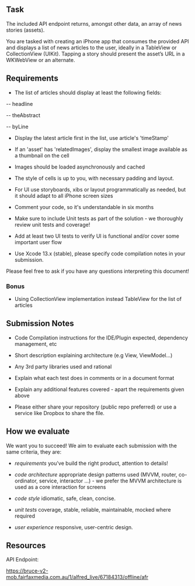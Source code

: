 
## Task

The included API endpoint returns, amongst other data, an array of news stories (assets).

You are tasked with creating an iPhone app that consumes the provided API and displays a list of news articles to the user, ideally in a TableView or CollectionView (UIKit). Tapping a story should present the asset’s URL in a WKWebView or an alternate.

## Requirements

* The list of articles should display at least the following fields:
-- headline
-- theAbstract
-- byLine

* Display the latest article first in the list, use article's 'timeStamp'

* If an 'asset' has 'relatedImages', display the smallest image available as a thumbnail on the cell
* Images should be loaded asynchronously and cached

* The style of cells is up to you, with necessary padding and layout.
* For UI use storyboards, xibs or layout programmatically as needed, but it should adapt to all iPhone screen sizes

* Comment your code, so it's understandable in six months

* Make sure to include Unit tests as part of the solution - we thoroughly review unit tests and coverage!
* Add at least two UI tests to verify UI is functional and/or cover some important user flow

* Use Xcode 13.x (stable), please specify code compilation notes in your submission.

Please feel free to ask if you have any questions interpreting this document!

### Bonus

* Using CollectionView implementation instead TableView for the list of articles


## Submission Notes

* Code Compilation instructions for the IDE/Plugin expected, dependency management, etc
* Short description explaining architecture (e.g View, ViewModel...)
* Any 3rd party libraries used and rational
* Explain what each test does in comments or in a document format
* Explain any additional features covered - apart the requirements given above

* Please either share your repository (public repo preferred) or use a service like Dropbox to share the file.

## How we evaluate

We want you to succeed! We aim to evaluate each submission with the same criteria, they are:

 * *requirements* you've build the right product, attention to details!
 * *code architecture* appropriate design patterns used (MVVM, router, co-ordinator, service, interactor ...) - we prefer the MVVM architecture is used as a core interaction for screens
 * *code style* idiomatic, safe, clean, concise.
 * *unit tests* coverage, stable, reliable, maintainable, mocked where required
 * *user experience* responsive, user-centric design.


## Resources

API Endpoint:
https://bruce-v2-mob.fairfaxmedia.com.au/1/alfred_live/67184313/offline/afr
